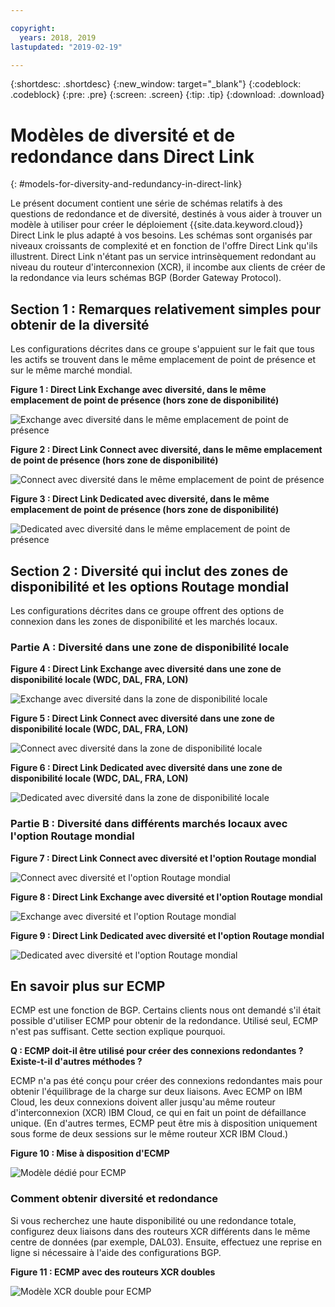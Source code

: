```yaml
---

copyright:
  years: 2018, 2019
lastupdated: "2019-02-19"

---
```


{:shortdesc: .shortdesc}
{:new_window: target="_blank"}
{:codeblock: .codeblock}
{:pre: .pre}
{:screen: .screen}
{:tip: .tip}
{:download: .download}

# Modèles de diversité et de redondance dans Direct Link
{: #models-for-diversity-and-redundancy-in-direct-link}

Le présent document contient une série de schémas relatifs à des questions de redondance et de diversité, destinés à vous aider à trouver un modèle à utiliser pour créer le déploiement {{site.data.keyword.cloud}} Direct Link le plus adapté à vos besoins. Les schémas sont organisés par niveaux croissants de complexité et en fonction de l'offre Direct Link qu'ils illustrent. Direct Link n'étant pas un service intrinsèquement redondant au niveau du routeur d'interconnexion (XCR), il incombe aux clients de créer de la redondance via leurs schémas BGP (Border Gateway Protocol).  

## Section 1 : Remarques relativement simples pour obtenir de la diversité

Les configurations décrites dans ce groupe s'appuient sur le fait que tous les actifs se trouvent dans le même emplacement de point de présence et sur le même marché mondial.

**Figure 1 : Direct Link Exchange avec diversité, dans le même emplacement de point de présence (hors zone de disponibilité)**

![Exchange avec diversité dans le même emplacement de point de présence](/images/exchange-diversity-same-pop.png)

**Figure 2 : Direct Link Connect avec diversité, dans le même emplacement de point de présence (hors zone de disponibilité)**

![Connect avec diversité dans le même emplacement de point de présence](/images/connect-diversity-same-pop.png)

**Figure 3 : Direct Link Dedicated avec diversité, dans le même emplacement de point de présence (hors zone de disponibilité)**

![Dedicated avec diversité dans le même emplacement de point de présence](/images/dedicated-diversity-same-pop.png)

## Section 2 : Diversité qui inclut des zones de disponibilité et les options Routage mondial

Les configurations décrites dans ce groupe offrent des options de connexion dans les zones de disponibilité et les marchés locaux.

### Partie A : Diversité dans une zone de disponibilité locale

**Figure 4 : Direct Link Exchange avec diversité dans une zone de disponibilité locale (WDC, DAL, FRA, LON)**

![Exchange avec diversité dans la zone de disponibilité locale](/images/exchange-diversity-local-az.png)

**Figure 5 : Direct Link Connect avec diversité dans une zone de disponibilité locale (WDC, DAL, FRA, LON)**

![Connect avec diversité dans la zone de disponibilité locale](/images/connect-diversity-local-az.png)

**Figure 6 : Direct Link Dedicated avec diversité dans une zone de disponibilité locale (WDC, DAL, FRA, LON)**

![Dedicated avec diversité dans la zone de disponibilité locale](/images/dedicated-diversity-local-az.png)

### Partie B : Diversité dans différents marchés locaux avec l'option Routage mondial

**Figure 7 : Direct Link Connect avec diversité et l'option Routage mondial**

![Connect avec diversité et l'option Routage mondial](/images/connect-diversity-global.png)

**Figure 8 : Direct Link Exchange avec diversité et l'option Routage mondial**

![Exchange avec diversité et l'option Routage mondial](/images/exchange-diversity-global.png)

**Figure 9 : Direct Link Dedicated avec diversité et l'option Routage mondial**

![Dedicated avec diversité et l'option Routage mondial](/images/dedicated-diversity-global.png)

## En savoir plus sur ECMP

ECMP est une fonction de BGP. Certains clients nous ont demandé s'il était possible d'utiliser ECMP pour obtenir de la redondance. Utilisé seul, ECMP n'est pas suffisant. Cette section explique pourquoi.

**Q : ECMP doit-il être utilisé pour créer des connexions redondantes ? Existe-t-il d'autres méthodes ?**

ECMP n'a pas été conçu pour créer des connexions redondantes mais pour obtenir l'équilibrage de la charge sur deux liaisons. Avec ECMP on IBM Cloud, les deux connexions doivent aller jusqu'au même routeur d'interconnexion (XCR) IBM Cloud, ce qui en fait un point de défaillance unique. (En d'autres termes, ECMP peut être mis à disposition uniquement sous forme de deux sessions sur le même routeur XCR IBM Cloud.)

**Figure 10 : Mise à disposition d'ECMP**

![Modèle dédié pour ECMP](/images/ecmp-without-diversity.png)

### Comment obtenir diversité et redondance

Si vous recherchez une haute disponibilité ou une redondance totale, configurez deux liaisons dans des routeurs XCR différents dans le même centre de données (par exemple, DAL03). Ensuite, effectuez une reprise en ligne si nécessaire à l'aide des configurations BGP.

**Figure 11 : ECMP avec des routeurs XCR doubles**

![Modèle XCR double pour ECMP](/images/ecmp-with-diversity.png)
